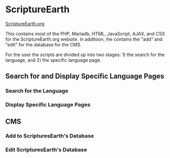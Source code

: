 # ScriptureEarth

[ScriptureEarth.org](https://scriptureearth.org)

This contains most of the PHP, Mariadb, HTML, JavaScript, AJAX, and CSS for the ScriptureEarth.org website. In additoon, ihe contains the "add" and "edit" for the database for the CMS.

For the user the scripts are divided up into two stages: 1) the search for the language, and 2) the specific language page.

## Search for and Display Specific Language Pages

### Search for the Language

### Display Specific Language Pages

## CMS

### Add to ScripturesEarth's Database

### Edit ScripturesEarth's Database
